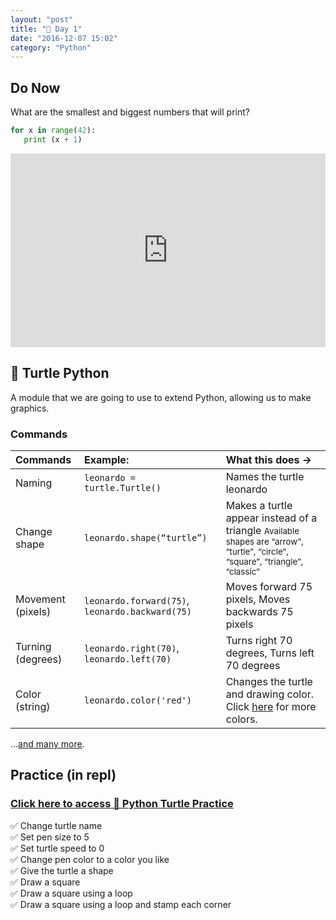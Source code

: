 ```yaml
---
layout: "post"
title: "🐢 Day 1"
date: "2016-12-07 15:02"
category: "Python"
---
```


## Do Now
What are the smallest and biggest numbers that will print?

```python
for x in range(42):
   print (x + 1)
```


<iframe src="https://trinket.io/embed/python/a7174b7ad7?runOption=run" width="100%" height="310" frameborder="0" marginwidth="0" marginheight="0" allowfullscreen></iframe>
<!-- Testing embed -->

## 🐢 Turtle Python
A module that we are going to use to extend Python, allowing us to make graphics.

### Commands

| Commands | Example: | What this does → |
|:-----|:-----|:----|
| Naming | `leonardo = turtle.Turtle()` | Names the turtle leonardo |
| Change shape | `leonardo.shape(“turtle”)` | Makes a turtle appear instead of a triangle <small>Available shapes are “arrow”, “turtle”, “circle”, “square”, “triangle”, “classic” </small> |
| Movement (pixels) | `leonardo.forward(75)`, `leonardo.backward(75)` | Moves forward 75 pixels, Moves backwards 75 pixels |
| Turning (degrees) | `leonardo.right(70)`, `leonardo.left(70)` | Turns right 70 degrees, Turns left 70 degrees |
| Color (string) | `leonardo.color('red')` | Changes the turtle and drawing color. Click [here](http://www.w3schools.com/colors/colors_names.asp) for more colors. |

...[and many more](https://docs.google.com/document/d/1lvKTEbrfaY8753BnBGYPbkljfyHyway6ZHtbFHB-5nk/edit).

## Practice (in repl)

### [Click here to access 🐢 Python Turtle Practice](https://repl.it/classroom/invite/Blf78Rw)

✅  Change turtle name     
✅  Set pen size to 5    
✅   Set turtle speed to 0    
✅  Change pen color to a color you like    
✅   Give the turtle a shape    
✅    Draw a square     
✅    Draw a square using a loop    
✅    Draw a square using a loop and stamp each corner    
